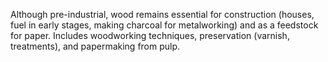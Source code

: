 Although pre-industrial, wood remains essential for construction (houses, fuel in early stages, making charcoal for metalworking) and as a feedstock for paper. Includes woodworking techniques, preservation (varnish, treatments), and papermaking from pulp.